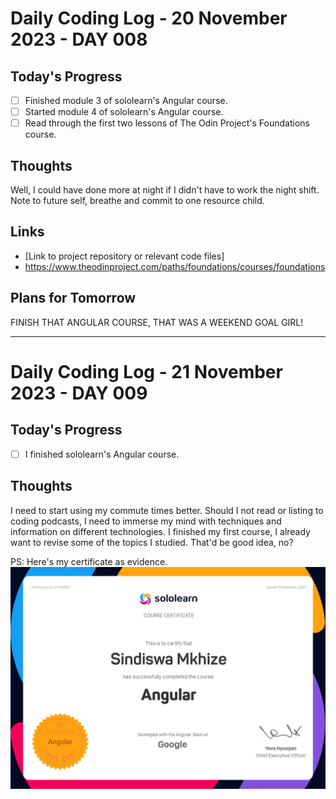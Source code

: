 # Daily Coding Log - 20 November 2023 - DAY 008

## Today's Progress

- [ ] Finished module 3 of sololearn's Angular course.
- [ ] Started module 4 of sololearn's Angular course.
- [ ] Read through the first two lessons of The Odin Project's Foundations course.

## Thoughts

Well, I could have done more at night if I didn't have to work the night shift. 
Note to future self, breathe and commit to one resource child.

## Links

- [Link to project repository or relevant code files]
- https://www.theodinproject.com/paths/foundations/courses/foundations

## Plans for Tomorrow

FINISH THAT ANGULAR COURSE, THAT WAS A WEEKEND GOAL GIRL!

---
# Daily Coding Log - 21 November 2023 - DAY 009
## Today's Progress

- [ ] I finished sololearn's Angular course.

## Thoughts

I need to start using my commute times better. Should I not read or listing to coding podcasts, I need to immerse my mind with techniques and information on different technologies.
I finished my first course, I already want to revise some of the topics I studied. That'd be good idea, no?

PS: Here's my certificate as evidence.
![Coding Image](sololearn-angular.jpg)
